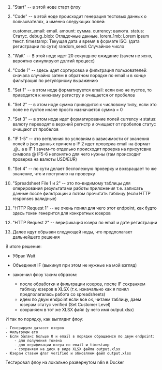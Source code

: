 1. "Start" -- в этой ноде старт флоу

2. "Code" -- в этой ноде происходит генерация тестовых данных о пользователях, а именно следующих полей:

    customer_email: email.
    amount: сумма.
    currency: валюта.
    status: Статус.
    debug_blob: Отладочные данные.
    lorem_1mb: Lorem ipsum текст.
    timestamp: Текущая дата и время в формате ISO. (дата регистрации по сути)
    random_seed: Случайное число


2. "Wait" -- В этой ноде идет 20 секундное ожидание (зачем не ясно, вероятно симулируют долгий процесс)

3. "Code 1" -- здесь идет сортировка и фильтрация пользователей:
	сначала случайно
	затем в обратном порядке по email
	и в конце фильтрация по регулярному выражению

4. "Set 1" -- в этом ноде форматируется email:
	если оно не пустое, то приводится к нижнему регистру и очищается от пробелов

5. "Set 2" -- в этом ноде сумма приводится к числовому типу, если это поле не пустое иначе просто назначается сумма = 0

6. "Set 3" -- в этом ноде идет форматирование полей currency и status:
	валюту переводят в верхний регистр и очищают от пробелов
	статус очищают от пробелов

7. "IF 1-5" -- это ветвления по условиям в зависимости от значения полей в json данных
    причем в IF 2 идет проверка email на формат .*@.*\. а в IF 1 зачем-то отдельно происходит проерка на присутсвие символа @
    IF5-6 непонятно для чего нужны (там происходит проверка на валюты USD/EUR)

8. "Set 4" -- по сути делает бесполезную проверку и возвращает то же значение, что и поступило на проверку

9. "Spreadsheet File 1 и 2" -- это по-видимому таблицы для оперирования результатами работы приложения
    т.е. записать данные после фильтрации
    а потом прочитать таблицу (если HTTP responses валидные)

10. "HTTP Request 1" -- не очень понял для чего этот endpoint, как будто здесь токен генерится для конкретных юзеров

11. "HTTP Request 2" -- верификация юзера по email и дате регистрации

12. Далее идут обрывки следующей ноды, что предполагает дальнейшего решения


В итоге решение:

- Убрал Wait

- Объединил IF (выкинул при этом не нужные на мой взгляд)

- закончил флоу таким образом:
    - после обработки и фильтрации юзеров, после IF сохраняем таблицу юзеров в XLSX (т.к. изначально как я понял предполагалась работа со spreadsheets)
    - идем по двум endpoint если все ок, читаем таблицу, даем юзерам статус verified (Set Customer Level)
    - сохраняем в тот же XLSX файл (у него имя output.xlsx)


И так по порядку, как выглядит флоу:

    - Генерируем датасет юзеров
    - Фильтруем его
    - Если баланс больше 0 и email в порядке обращаемся по двум endpoint:
        - для получения токена
        - для верификации юзера по email и timestamp
        - сохраняем на диск в виде XLSX файла output.xlsx
    - Юзерам ставим флаг verified и обновляем файл output.xlsx


Тестировал флоу на локально развернутом n8n в Docker
